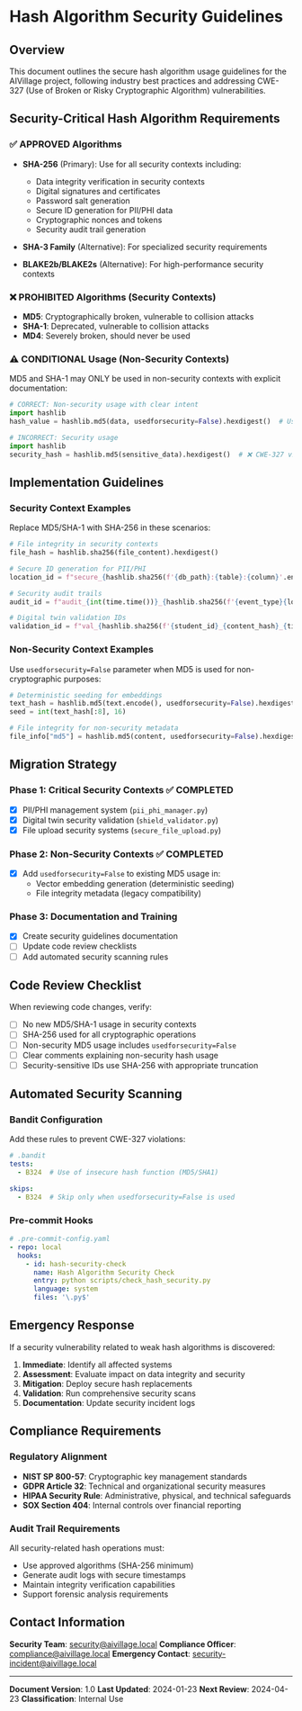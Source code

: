 # Hash Algorithm Security Guidelines

## Overview
This document outlines the secure hash algorithm usage guidelines for the AIVillage project, following industry best practices and addressing CWE-327 (Use of Broken or Risky Cryptographic Algorithm) vulnerabilities.

## Security-Critical Hash Algorithm Requirements

### ✅ APPROVED Algorithms
- **SHA-256** (Primary): Use for all security contexts including:
  - Data integrity verification in security contexts
  - Digital signatures and certificates
  - Password salt generation
  - Secure ID generation for PII/PHI data
  - Cryptographic nonces and tokens
  - Security audit trail generation

- **SHA-3 Family** (Alternative): For specialized security requirements
- **BLAKE2b/BLAKE2s** (Alternative): For high-performance security contexts

### ❌ PROHIBITED Algorithms (Security Contexts)
- **MD5**: Cryptographically broken, vulnerable to collision attacks
- **SHA-1**: Deprecated, vulnerable to collision attacks
- **MD4**: Severely broken, should never be used

### ⚠️ CONDITIONAL Usage (Non-Security Contexts)
MD5 and SHA-1 may ONLY be used in non-security contexts with explicit documentation:

```python
# CORRECT: Non-security usage with clear intent
import hashlib
hash_value = hashlib.md5(data, usedforsecurity=False).hexdigest()  # Used for deterministic seeding only

# INCORRECT: Security usage
import hashlib
security_hash = hashlib.md5(sensitive_data).hexdigest()  # ❌ CWE-327 violation
```

## Implementation Guidelines

### Security Context Examples
Replace MD5/SHA-1 with SHA-256 in these scenarios:

```python
# File integrity in security contexts
file_hash = hashlib.sha256(file_content).hexdigest()

# Secure ID generation for PII/PHI
location_id = f"secure_{hashlib.sha256(f'{db_path}:{table}:{column}'.encode()).hexdigest()[:16]}"

# Security audit trails
audit_id = f"audit_{int(time.time())}_{hashlib.sha256(f'{event_type}{location_id}'.encode()).hexdigest()[:8]}"

# Digital twin validation IDs
validation_id = f"val_{hashlib.sha256(f'{student_id}_{content_hash}_{timestamp}'.encode()).hexdigest()[:12]}"
```

### Non-Security Context Examples
Use `usedforsecurity=False` parameter when MD5 is used for non-cryptographic purposes:

```python
# Deterministic seeding for embeddings
text_hash = hashlib.md5(text.encode(), usedforsecurity=False).hexdigest()  # OK: Used for seeding
seed = int(text_hash[:8], 16)

# File integrity for non-security metadata
file_info["md5"] = hashlib.md5(content, usedforsecurity=False).hexdigest()  # OK: Legacy compatibility
```

## Migration Strategy

### Phase 1: Critical Security Contexts ✅ COMPLETED
- [x] PII/PHI management system (`pii_phi_manager.py`)
- [x] Digital twin security validation (`shield_validator.py`)
- [x] File upload security systems (`secure_file_upload.py`)

### Phase 2: Non-Security Contexts ✅ COMPLETED
- [x] Add `usedforsecurity=False` to existing MD5 usage in:
  - Vector embedding generation (deterministic seeding)
  - File integrity metadata (legacy compatibility)

### Phase 3: Documentation and Training
- [x] Create security guidelines documentation
- [ ] Update code review checklists
- [ ] Add automated security scanning rules

## Code Review Checklist

When reviewing code changes, verify:

- [ ] No new MD5/SHA-1 usage in security contexts
- [ ] SHA-256 used for all cryptographic operations
- [ ] Non-security MD5 usage includes `usedforsecurity=False`
- [ ] Clear comments explaining non-security hash usage
- [ ] Security-sensitive IDs use SHA-256 with appropriate truncation

## Automated Security Scanning

### Bandit Configuration
Add these rules to prevent CWE-327 violations:

```yaml
# .bandit
tests:
  - B324  # Use of insecure hash function (MD5/SHA1)

skips:
  - B324  # Skip only when usedforsecurity=False is used
```

### Pre-commit Hooks
```yaml
# .pre-commit-config.yaml
- repo: local
  hooks:
    - id: hash-security-check
      name: Hash Algorithm Security Check
      entry: python scripts/check_hash_security.py
      language: system
      files: '\.py$'
```

## Emergency Response

If a security vulnerability related to weak hash algorithms is discovered:

1. **Immediate**: Identify all affected systems
2. **Assessment**: Evaluate impact on data integrity and security
3. **Mitigation**: Deploy secure hash replacements
4. **Validation**: Run comprehensive security scans
5. **Documentation**: Update security incident logs

## Compliance Requirements

### Regulatory Alignment
- **NIST SP 800-57**: Cryptographic key management standards
- **GDPR Article 32**: Technical and organizational security measures
- **HIPAA Security Rule**: Administrative, physical, and technical safeguards
- **SOX Section 404**: Internal controls over financial reporting

### Audit Trail Requirements
All security-related hash operations must:
- Use approved algorithms (SHA-256 minimum)
- Generate audit logs with secure timestamps
- Maintain integrity verification capabilities
- Support forensic analysis requirements

## Contact Information

**Security Team**: security@aivillage.local
**Compliance Officer**: compliance@aivillage.local
**Emergency Contact**: security-incident@aivillage.local

---

**Document Version**: 1.0
**Last Updated**: 2024-01-23
**Next Review**: 2024-04-23
**Classification**: Internal Use

